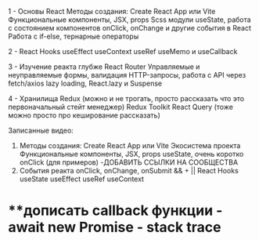 1 - Основы React
Методы создания: Create React App или Vite
Функциональные компоненты, JSX, props
Scss модули
useState, работа с состоянием компонентов
onClick, onChange и другие события в React
Работа с if-else, тернарные операторы

2 - React Hooks
useEffect
useContext
useRef
useMemo и useCallback

3 - Изучение реакта глубже
React Router
Управляемые и неуправляемые формы, валидация
HTTP-запросы, работа с API через fetch/axios
lazy loading, React.lazy и Suspense

4 - Хранилища
Redux (можно и не трогать, просто рассказать что это первоначальный стейт менеджер)
Redux Toolkit
React Query (тоже можно просто про кеширование рассказать)


Записанные видео:
1) Методы создания: Create React App или Vite
   Экосистема проекта
   Функциональные компоненты, JSX, props
   useState, очень коротко
   onClick (для примеров)
   -ДОБАВИТЬ ССЫЛКИ НА СООБЩЕСТВА
2) События реакта onClick, onChange, onSubmit
   && + ||
   React Hooks
   useState
   useEffect
   useRef
   useContext


# **дописать callback функции - await new Promise - stack trace
